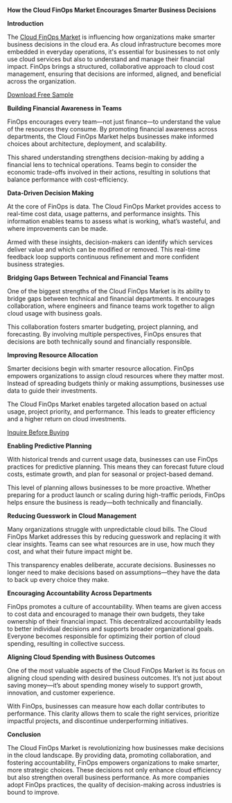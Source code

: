 **How the Cloud FinOps Market Encourages Smarter Business Decisions**

**Introduction**

The [Cloud FinOps Market](https://www.nextmsc.com/report/cloud-finops-market-ic3314) is influencing how organizations make smarter business decisions in the cloud era. As cloud infrastructure becomes more embedded in everyday operations, it's essential for businesses to not only use cloud services but also to understand and manage their financial impact. FinOps brings a structured, collaborative approach to cloud cost management, ensuring that decisions are informed, aligned, and beneficial across the organization.

[Download Free Sample](https://www.nextmsc.com/cloud-finops-market-ic3314/request-sample)

**Building Financial Awareness in Teams**

FinOps encourages every team—not just finance—to understand the value of the resources they consume. By promoting financial awareness across departments, the Cloud FinOps Market helps businesses make informed choices about architecture, deployment, and scalability.

This shared understanding strengthens decision-making by adding a financial lens to technical operations. Teams begin to consider the economic trade-offs involved in their actions, resulting in solutions that balance performance with cost-efficiency.

**Data-Driven Decision Making**

At the core of FinOps is data. The Cloud FinOps Market provides access to real-time cost data, usage patterns, and performance insights. This information enables teams to assess what is working, what’s wasteful, and where improvements can be made.

Armed with these insights, decision-makers can identify which services deliver value and which can be modified or removed. This real-time feedback loop supports continuous refinement and more confident business strategies.

**Bridging Gaps Between Technical and Financial Teams**

One of the biggest strengths of the Cloud FinOps Market is its ability to bridge gaps between technical and financial departments. It encourages collaboration, where engineers and finance teams work together to align cloud usage with business goals.

This collaboration fosters smarter budgeting, project planning, and forecasting. By involving multiple perspectives, FinOps ensures that decisions are both technically sound and financially responsible.

**Improving Resource Allocation**

Smarter decisions begin with smarter resource allocation. FinOps empowers organizations to assign cloud resources where they matter most. Instead of spreading budgets thinly or making assumptions, businesses use data to guide their investments.

The Cloud FinOps Market enables targeted allocation based on actual usage, project priority, and performance. This leads to greater efficiency and a higher return on cloud investments.

[Inquire Before Buying](https://www.nextmsc.com/cloud-finops-market-ic3314/inquire-before-buying)

**Enabling Predictive Planning**

With historical trends and current usage data, businesses can use FinOps practices for predictive planning. This means they can forecast future cloud costs, estimate growth, and plan for seasonal or project-based demand.

This level of planning allows businesses to be more proactive. Whether preparing for a product launch or scaling during high-traffic periods, FinOps helps ensure the business is ready—both technically and financially.

**Reducing Guesswork in Cloud Management**

Many organizations struggle with unpredictable cloud bills. The Cloud FinOps Market addresses this by reducing guesswork and replacing it with clear insights. Teams can see what resources are in use, how much they cost, and what their future impact might be.

This transparency enables deliberate, accurate decisions. Businesses no longer need to make decisions based on assumptions—they have the data to back up every choice they make.

**Encouraging Accountability Across Departments**

FinOps promotes a culture of accountability. When teams are given access to cost data and encouraged to manage their own budgets, they take ownership of their financial impact.
This decentralized accountability leads to better individual decisions and supports broader organizational goals. Everyone becomes responsible for optimizing their portion of cloud spending, resulting in collective success.

**Aligning Cloud Spending with Business Outcomes**

One of the most valuable aspects of the Cloud FinOps Market is its focus on aligning cloud spending with desired business outcomes. It’s not just about saving money—it’s about spending money wisely to support growth, innovation, and customer experience.

With FinOps, businesses can measure how each dollar contributes to performance. This clarity allows them to scale the right services, prioritize impactful projects, and discontinue underperforming initiatives.

**Conclusion**

The Cloud FinOps Market is revolutionizing how businesses make decisions in the cloud landscape. By providing data, promoting collaboration, and fostering accountability, FinOps empowers organizations to make smarter, more strategic choices. These decisions not only enhance cloud efficiency but also strengthen overall business performance. As more companies adopt FinOps practices, the quality of decision-making across industries is bound to improve.
